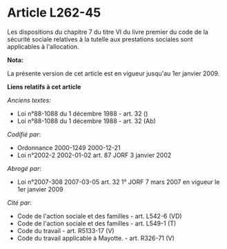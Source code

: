 # Article L262-45

Les dispositions du chapitre 7 du titre VI du livre premier du code de la sécurité sociale relatives à la tutelle aux
prestations sociales sont applicables à l'allocation.

**Nota:**

La présente version de cet article est en vigueur jusqu'au 1er janvier 2009.

**Liens relatifs à cet article**

_Anciens textes_:

  - Loi n°88-1088 du 1 décembre 1988 - art. 32 ()
  - Loi n°88-1088 du 1 décembre 1988 - art. 32 (Ab)

_Codifié par_:

  - Ordonnance 2000-1249 2000-12-21
  - Loi n°2002-2 2002-01-02 art. 87 JORF 3 janvier 2002

_Abrogé par_:

  - Loi n°2007-308 2007-03-05 art. 32 1° JORF 7 mars 2007 en vigueur le 1er janvier 2009

_Cité par_:

  - Code de l'action sociale et des familles - art. L542-6 (VD)
  - Code de l'action sociale et des familles - art. L549-1 (T)
  - Code du travail - art. R5133-17 (V)
  - Code du travail applicable à Mayotte. - art. R326-71 (V)
